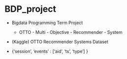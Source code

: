 # BDP_project
* Bigdata Programming Term Project
  * OTTO - Multi - Objective - Recommender - System
  
* (Kaggle) OTTO Recommender Systems Dataset
 * {‘session’, ‘events’ : [‘aid’, ‘ts’, ‘type’] }
 
